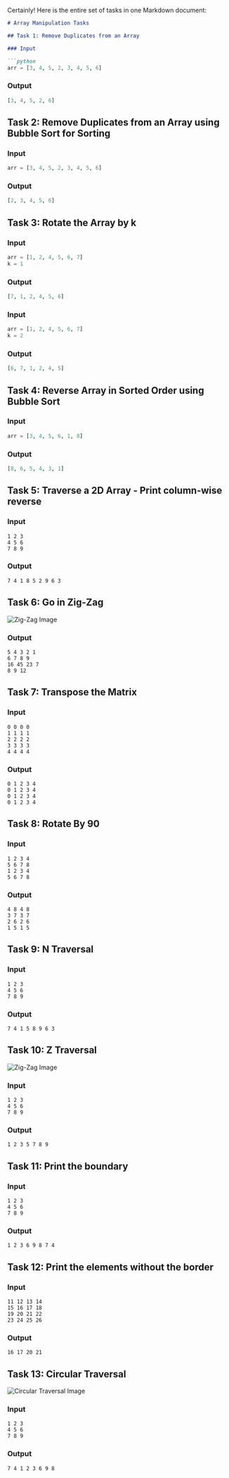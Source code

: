 Certainly! Here is the entire set of tasks in one Markdown document:

```markdown
# Array Manipulation Tasks

## Task 1: Remove Duplicates from an Array

### Input

```python
arr = [3, 4, 5, 2, 3, 4, 5, 6]
```

### Output

```python
[3, 4, 5, 2, 6]
```

## Task 2: Remove Duplicates from an Array using Bubble Sort for Sorting

### Input

```python
arr = [3, 4, 5, 2, 3, 4, 5, 6]
```

### Output

```python
[2, 3, 4, 5, 6]
```

## Task 3: Rotate the Array by k

### Input

```python
arr = [1, 2, 4, 5, 6, 7]
k = 1
```

### Output

```python
[7, 1, 2, 4, 5, 6]
```

### Input

```python
arr = [1, 2, 4, 5, 6, 7]
k = 2
```

### Output

```python
[6, 7, 1, 2, 4, 5]
```

## Task 4: Reverse Array in Sorted Order using Bubble Sort

### Input

```python
arr = [3, 4, 5, 6, 1, 8]
```

### Output

```python
[8, 6, 5, 4, 3, 1]
```

## Task 5: Traverse a 2D Array - Print column-wise reverse

### Input

```
1 2 3
4 5 6
7 8 9
```

### Output

```
7 4 1 8 5 2 9 6 3
```

## Task 6: Go in Zig-Zag

![Zig-Zag Image](https://s3.amazonaws.com/hr-assets/0/1597145617-758e6f51c3-CapturedImage-11-08-202017-03-03.png)

### Output

```
5 4 3 2 1
6 7 8 9
16 45 23 7
8 9 12
```

## Task 7: Transpose the Matrix

### Input

```
0 0 0 0
1 1 1 1
2 2 2 2
3 3 3 3
4 4 4 4
```

### Output

```
0 1 2 3 4
0 1 2 3 4
0 1 2 3 4
0 1 2 3 4
```

## Task 8: Rotate By 90

### Input

```
1 2 3 4
5 6 7 8
1 2 3 4
5 6 7 8
```

### Output

```
4 8 4 8
3 7 3 7
2 6 2 6
1 5 1 5
```

## Task 9: N Traversal

### Input

```
1 2 3
4 5 6
7 8 9
```

### Output

```
7 4 1 5 8 9 6 3
```

## Task 10: Z Traversal

![Zig-Zag Image](https://prod-oj-files.s3.ap-south-1.amazonaws.com/upload/b56cad99e7.png)

### Input

```
1 2 3
4 5 6
7 8 9
```

### Output

```
1 2 3 5 7 8 9
```

## Task 11: Print the boundary

### Input

```
1 2 3
4 5 6
7 8 9
```

### Output

```
1 2 3 6 9 8 7 4
```

## Task 12: Print the elements without the border

### Input

```
11 12 13 14
15 16 17 18
19 20 21 22
23 24 25 26 
```

### Output

```
16 17 20 21
```

## Task 13: Circular Traversal

![Circular Traversal Image](https://prod-oj-files.s3.ap-south-1.amazonaws.com/upload/1fb03fc758.png)

### Input

```
1 2 3
4 5 6
7 8 9
```

### Output

```
7 4 1 2 3 6 9 8
```
```

